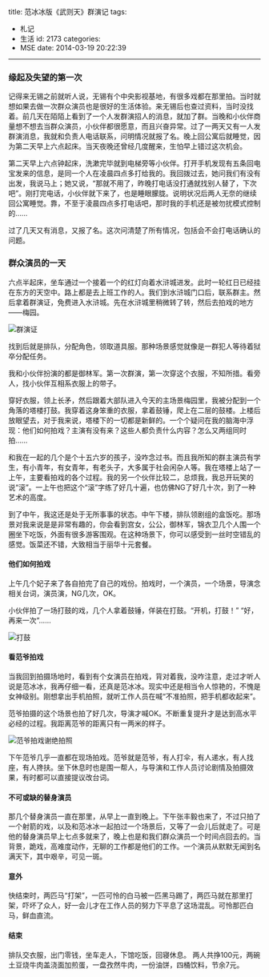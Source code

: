 title: 范冰冰版《武则天》群演记
tags:
  - 札记
  - 生活
id: 2173
categories:
  - MSE
date: 2014-03-19 20:22:39
---

### 缘起及失望的第一次

记得来无锡之前就听人说，无锡有个中央影视基地，有很多戏都在那里拍。当时就想如果去做一次群众演员也是很好的生活体验。来无锡后也查过资料，当时没找着。前几天在陌陌上看到了一个人发群演招人的消息，就加了群。当晚和小伙伴商量想不想去当群众演员，小伙伴都很愿意，而且兴奋异常。过了一两天又有一人发群演消息，我就和负责人电话联系，问明情况就报了名。晚上回公寓后就睡觉，因为第二天早上六点起床。当天夜晚还曾经几度醒来，生怕早上错过这次机会。

第二天早上六点钟起床，洗漱完毕就到电梯旁等小伙伴。打开手机发现有五条回电宝发来的信息，是同一个人在凌晨四点多打给我的。我回拨过去，她问我们有没有出发，我说马上；她又说，“那就不用了，昨晚打电话没打通就找别人替了，下次吧”。刚打完电话，小伙伴就下来了，也是睡眼朦胧。说明状况后两人无奈的继续回公寓睡觉。靠，不至于凌晨四点多打电话吧，那时我的手机还是被勿扰模式控制的……

过了几天又有消息，又报了名。这次问清楚了所有情况，包括会不会打电话确认的问题。

### 群众演员的一天

六点半起床，坐车通过一个接着一个的红灯向着水浒城进发。此时一轮红日已经挂在东方的天空中。路上都是去上班工作的人。我们到水浒城门口后，联系群主。然后拿着群演证，免费进入水浒城。先在水浒城里稍微转了转，然后去拍戏的地方——梅园。

![群演证](http://c.hiphotos.bdimg.com/album/s%3D550%3Bq%3D90%3Bc%3Dxiangce%2C100%2C100/sign=8ff102bf950a304e5622a0ffe1f3d6bb/4034970a304e251fe7249243a586c9177e3e53bd.jpg?referer=c41311edd21609248532962b9d53&amp;x=.jpg)

找到后就是排队，分配角色，领取道具服。那种场景感觉就像是一群犯人等待着狱卒分配任务。

我和小伙伴扮演的都是御林军。第一次群演，第一次穿这个衣服，不知所措。看旁人，找小伙伴互相系衣服上的带子。

穿好衣服，领上长矛，然后跟着大部队进入今天的主场景梅园里，我被分配到一个角落的塔楼打鼓。我穿着这身笨重的衣服，拿着鼓锤，爬上在二层的鼓楼。上楼后放眼望去，对于我来说，塔楼下的一切都是新鲜的。一个个疑问在我的脑海中浮现：他们如何拍戏？主演有没有来？这些人都负责什么内容？怎么又两组同时拍……

和我在一起的几个是个十五六岁的孩子，没咋念过书。而且我所知的群主演员有学生，有小青年，有女青年，有老头子，大多属于社会闲杂人等。我在塔楼上站了一上午，主要看拍戏的各个过程。我的另一个伙伴比较二，总烦我，我总开玩笑的说“滚”。一上午也把这个“滚”字练了好几十遍，也仿佛NG了好几十次，到了一种艺术的高度。

到了中午，我这还是处于无所事事的状态。中午下楼，排队领剧组的盒饭吃。那场景对我来说是是非常有趣的，你会看到宫女，公公，御林军，锦衣卫几个人围一个圈坐下吃饭，外面有很多游客围观。在这种场景下，你可以感受到一丝时空错乱的感觉。饭菜还不错，大致相当于丽华十元套餐。

#### 他们如何拍戏

上午几个妃子来了各自拍完了自己的戏份。拍戏时，一个演员，一个场景，导演念相关台词，演员演，NG几次，OK。

小伙伴拍了一场打鼓的戏，几个人拿着鼓锤，佯装在打鼓。“开机，打鼓！”
“好，再来一次”……

![打鼓](http://g.hiphotos.bdimg.com/album/s%3D550%3Bq%3D90%3Bc%3Dxiangce%2C100%2C100/sign=95e838528f1001e94a3c140a88350ad1/7dd98d1001e93901171bfc8579ec54e736d1966b.jpg?referer=7f704da8df54564ebc72d109d229&amp;x=.jpg)

#### 看范爷拍戏

当我回到拍摄场地时，看到有个女演员在拍戏，背对着我，没咋注意，走过才听人说是范冰冰，我再仔细一看，还真是范冰冰。现实中还是相当令人惊艳的，不愧是女神级别。刚想拿出手机拍照，就听工作人员在喊“不准拍照，把手机都收起来”。

范爷拍摄的这个场景也拍了好几次，导演才喊OK。不断重复提升才是达到高水平必经的过程。我距离范爷的距离只有一两米的样子。

![范爷拍戏谢绝拍照](http://e.hiphotos.bdimg.com/album/s%3D550%3Bq%3D90%3Bc%3Dxiangce%2C100%2C100/sign=988b6a56a1cc7cd9fe2d34dc093a5002/2fdda3cc7cd98d1035cd7d8a233fb80e7bec906b.jpg?referer=b9958f984b540923f37e564ed029&amp;x=.jpg)

下午范爷几乎一直都在现场拍戏。范爷就是范爷，有人打伞，有人递水，有人找座，有人搀扶。坐下休息时也是围一帮人，与导演和工作人员讨论剧情及拍摄效果，有时都可以直接提议改台词。

#### 不可或缺的替身演员

那几个替身演员一直在那里，从早上一直到晚上。下午张丰毅也来了，不过只拍了一个射箭的戏，以及和范冰冰一起拍过一个场景后，又等了一会儿后就走了。可是他的替身演员早上七点多就来了，晚上也是和我们群众演员一个时间点回去的。当背景，跪戏，高难度动作，无聊的工作都是他们的工作。一个演员从默默无闻到名满天下，其中艰辛，可见一斑。

#### 意外

快结束时，两匹马“打架”，一匹可怜的白马被一匹黑马踢了，两匹马就在那里打架，吓坏了众人，好一会儿才在工作人员的努力下平息了这场混乱。可怜那匹白马，鲜血直流。

#### 结束

排队交衣服，出门零钱，坐车走人，下馆吃饭，回寝休息。
两人共挣100元，两碗土豆烧牛肉盖浇面加煎蛋，一盘孜然牛肉，一份油饼，四桶饮料，节余7元。